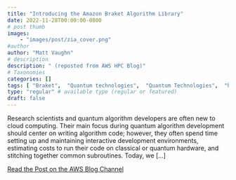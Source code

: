 ```yaml
---
title: "Introducing the Amazon Braket Algorithm Library"
date: 2022-11-28T00:00:00-0800
# post thumb
images:
    - "images/post/zia_cover.png"
#author
author: "Matt Vaughn"
# description
description: " (reposted from AWS HPC Blog)"
# Taxonomies
categories: []
tags: [ "Braket",  "Quantum technologies",  "Quantum Technologies",  "hpcblog", ]
type: "regular" # available type (regular or featured)
draft: false
---
```


Research scientists and quantum algorithm developers are often new to cloud computing. Their main focus during quantum algorithm development should center on writing algorithm code; however, they often spend time setting up and maintaining interactive development environments, estimating costs to run their code on classical or quantum hardware, and stitching together common subroutines. Today, we […]

<a href="https://aws.amazon.com/blogs/quantum-computing/introducing-the-amazon-braket-algorithm-library/" class="btn btn-primary btn-lg active" role="button" aria-pressed="true" style="margin-top: 8px;">Read the Post on the AWS Blog Channel</a>